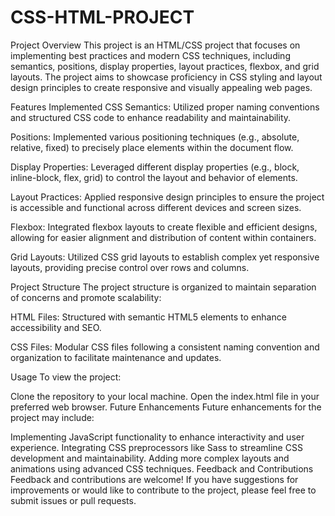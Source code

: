 # CSS-HTML-PROJECT
Project Overview
This project is an HTML/CSS project that focuses on implementing best practices and modern CSS techniques, including semantics, positions, display properties, layout practices, flexbox, and grid layouts. The project aims to showcase proficiency in CSS styling and layout design principles to create responsive and visually appealing web pages.

Features Implemented
CSS Semantics: Utilized proper naming conventions and structured CSS code to enhance readability and maintainability.

Positions: Implemented various positioning techniques (e.g., absolute, relative, fixed) to precisely place elements within the document flow.

Display Properties: Leveraged different display properties (e.g., block, inline-block, flex, grid) to control the layout and behavior of elements.

Layout Practices: Applied responsive design principles to ensure the project is accessible and functional across different devices and screen sizes.

Flexbox: Integrated flexbox layouts to create flexible and efficient designs, allowing for easier alignment and distribution of content within containers.

Grid Layouts: Utilized CSS grid layouts to establish complex yet responsive layouts, providing precise control over rows and columns.

Project Structure
The project structure is organized to maintain separation of concerns and promote scalability:

HTML Files: Structured with semantic HTML5 elements to enhance accessibility and SEO.

CSS Files: Modular CSS files following a consistent naming convention and organization to facilitate maintenance and updates.

Usage
To view the project:

Clone the repository to your local machine.
Open the index.html file in your preferred web browser.
Future Enhancements
Future enhancements for the project may include:

Implementing JavaScript functionality to enhance interactivity and user experience.
Integrating CSS preprocessors like Sass to streamline CSS development and maintainability.
Adding more complex layouts and animations using advanced CSS techniques.
Feedback and Contributions
Feedback and contributions are welcome! If you have suggestions for improvements or would like to contribute to the project, please feel free to submit issues or pull requests.
